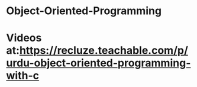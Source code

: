 # Object-Oriented-Programming
# Videos at:https://recluze.teachable.com/p/urdu-object-oriented-programming-with-c
